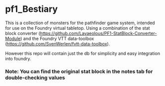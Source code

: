 # pf1_Bestiary
This is a collection of monsters for the pathfinder game system, intended for use on the Foundry virtual tabletop. Using a combination of the stat block converter (https://github.com/Lavaeolous/PF1-StatBlock-Converter-Module) and the Foundry VTT data-toolbox (https://github.com/SvenWerlen/fvtt-data-toolbox).

However this repo will contain just the db for simplicity and easy integration into foundry.


### Note: You can find the original stat block in the notes tab for double-checking values

